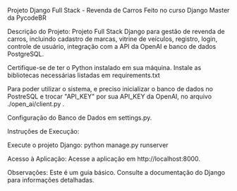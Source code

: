 Projeto Django Full Stack - Revenda de Carros
Feito no curso Django Master da PycodeBR

Descrição do Projeto:
Projeto Full Stack Django para gestão de revenda de carros, incluindo cadastro de marcas, vitrine de veículos, registro, login, controle de usuário, integração com a API da OpenAI e banco de dados PostgreSQL.

Certifique-se de ter o Python instalado em sua máquina. Instale as bibliotecas necessárias listadas em requirements.txt

Para poder utilizar o sistema, e preciso inicializar o banco de dados no PostreSQL e trocar "API_KEY" por sua API_KEY da OpenAI, no arquivo ./open_ai/client.py .

Configuração do Banco de Dados em settings.py.

Instruções de Execução:

Execute o projeto Django:
python manage.py runserver

Acesso à Aplicação:
Acesse a aplicação em http://localhost:8000.

Observações:
Este é um guia básico. Consulte a documentação do Django para informações detalhadas.
